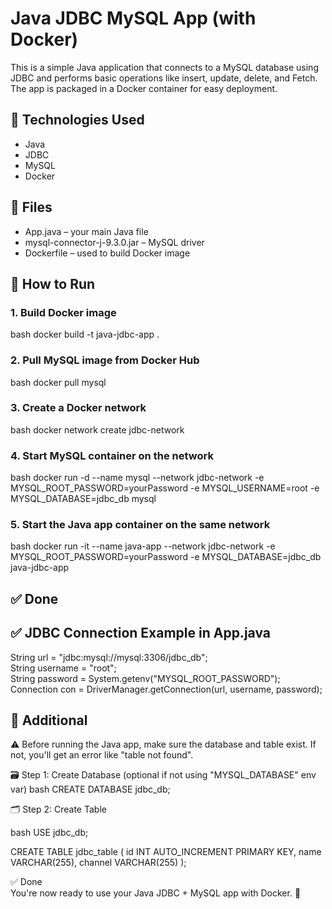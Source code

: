 # Java JDBC MySQL App (with Docker)

This is a simple Java application that connects to a MySQL database using JDBC and performs basic operations like insert, update, delete, and Fetch. The app is packaged in a Docker container for easy deployment.

## 🔧 Technologies Used
- Java
- JDBC
- MySQL
- Docker

## 📁 Files
- App.java – your main Java file
- mysql-connector-j-9.3.0.jar – MySQL driver
- Dockerfile – used to build Docker image

## 🚀 How to Run

### 1. Build Docker image
bash
docker build -t java-jdbc-app .

### 2. Pull MySQL image from Docker Hub
bash
docker pull mysql

### 3. Create a Docker network
bash
docker network create jdbc-network

### 4. Start MySQL container on the network
bash
docker run -d --name mysql --network jdbc-network -e MYSQL_ROOT_PASSWORD=yourPassword -e MYSQL_USERNAME=root -e MYSQL_DATABASE=jdbc_db mysql

### 5. Start the Java app container on the same network
bash
docker run -it --name java-app --network jdbc-network -e MYSQL_ROOT_PASSWORD=yourPassword -e MYSQL_DATABASE=jdbc_db java-jdbc-app


## ✅ Done


## ✅ JDBC Connection Example in App.java

 String url = "jdbc:mysql://mysql:3306/jdbc_db"; \
 String username = "root"; \
String password = System.getenv("MYSQL_ROOT_PASSWORD"); \
 Connection con = DriverManager.getConnection(url, username, password);





## 📌 Additional
 
⚠️ Before running the Java app, make sure the database and table exist.
If not, you'll get an error like "table not found".

🗃️ Step 1: Create Database (optional if not using "MYSQL_DATABASE" env var)
bash
CREATE DATABASE jdbc_db;

🗂️ Step 2: Create Table

bash
USE jdbc_db;

CREATE TABLE jdbc_table (
  id INT AUTO_INCREMENT PRIMARY KEY,
  name VARCHAR(255),
  channel VARCHAR(255)
);


✅ Done \
You're now ready to use your Java JDBC + MySQL app with Docker. 🎉


